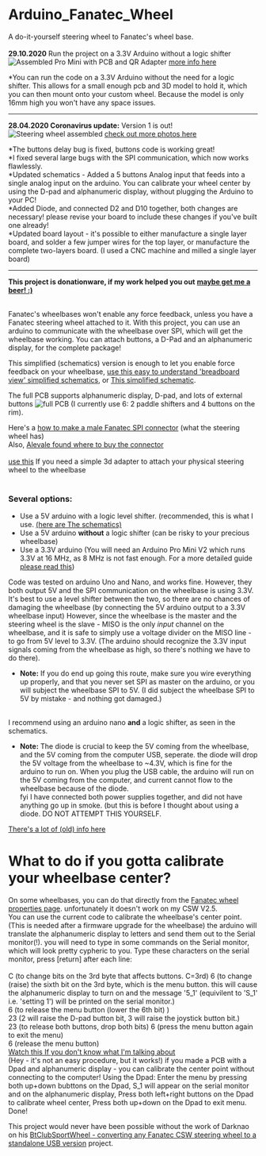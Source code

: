 # Arduino_Fanatec_Wheel
A do-it-yourself steering wheel to Fanatec's wheel base.<br/><br/>
**29.10.2020** Run the project on a 3.3V Arduino without a logic shifter<br/>
![Assembled Pro Mini with PCB and QR Adapter](Pro%20Mini%20V2%203.3V/photos/03.JPG)
[more info here](Pro%20Mini%20V2%203.3V/README.md)

*You can run the code on a 3.3V Arduino without the need for a logic shifter. This allows for a small enough pcb and 3D model to hold it, which you can then mount onto your custom wheel. Because the model is only 16mm high you won't have any space issues.
________________
**28.04.2020 Coronavirus update:** Version 1 is out!<br/>
![Steering wheel assembled](https://raw.githubusercontent.com/lshachar/Arduino_Fanatec_Wheel/master/Steering%20Wheel%20Photos/1%20assambled%202020-04-09%2008.11.24.jpg)
[check out more photos here](https://github.com/lshachar/Arduino_Fanatec_Wheel/tree/master/Steering%20Wheel%20Photos)

*The buttons delay bug is fixed, buttons code is working great!<br/>
*I fixed several large bugs with the SPI communication, which now works flawlessly.<br/>
*Updated schematics - Added a 5 buttons Analog input that feeds into a single analog input on the arduino. You can calibrate your wheel center by using the D-pad and alphanumeric display, without plugging the Arduino to your PC!<br/>
*Added Diode, and connected D2 and D10 together, both changes are necessary! please revise your board to include these changes if you've built one already!<br/>
*Updated board layout - it's possible to either manufacture a single layer board, and solder a few jumper wires for the top layer, or manufacture the complete two-layers board. (I used a CNC machine and milled a single layer board)
________________

**This project is donationware, if my work helped you out** [**maybe get me a beer! :)**](https://paypal.me/lshachar?locale.x=en_US)<br/><br/>
  
Fanatec's wheelbases won't enable any force feedback, unless you have a Fanatec steering wheel attached to it.
With this project, you can use an arduino to communicate with the wheelbase over SPI, which will get the wheelbase working.
You can attach buttons, a D-Pad and an alphanumeric display, for the complete package!

This simplified (schematics) version is enough to let you enable force feedback on your wheelbase,
[use this easy to understand 'breadboard view' simplified schematics](https://github.com/lshachar/Arduino_Fanatec_Wheel/blob/master/schamtics%20arduino%20nano-level%20shifter-fanatec%20round%20plug.png), or [This simplified schematic](https://github.com/lshachar/Arduino_Fanatec_Wheel/blob/master/schamtics%20arduino%20nano-level%20shifter-Simlified.png).

The full PCB supports alphanumeric display, D-pad, and lots of external buttons
![full PCB](https://raw.githubusercontent.com/lshachar/Arduino_Fanatec_Wheel/master/Schematics%20%26%20pcb%20layout/how%20it%20looks%20like.png) (I currently use 6: 2 paddle shifters and 4 buttons on the rim).



Here's a [how to make a male Fanatec SPI connector](Steering%20wheel%20connector%20-%20howto/Readme.md) (what the steering wheel has)<br/>
Also, [Alevale found where to buy the connector](https://github.com/darknao/btClubSportWheel/issues/14#issuecomment-604973137)<br/><br/>
[use this](3d%20Models/fanatec%20adapter%20v1.STL) If you need a simple 3d adapter to attach your physical steering wheel to the wheelbase<br/><br/>



### Several options:
- Use a 5V arduino with a logic level shifter. (recommended, this is what I use. [(here are The schematics)](https://github.com/lshachar/Arduino_Fanatec_Wheel/blob/master/schamtics%20arduino%20nano-level%20shifter-fanatec%20round%20plug.png)
- Use a 5V arduino **without** a logic shifter (can be risky to your precious wheelbase)
- Use a 3.3V arduino (You will need an Arduino Pro Mini V2 which runs 3.3V at 16 MHz, as 8 MHz is not fast enough. For a more detailed guide [please read this](Pro%20Mini%20V2%203.3V/README.md))

Code was tested on arduino Uno and Nano, and works fine. However, they both output 5V and the SPI communication on the wheelbase
is using 3.3V.
It's best to use a level shifter between the two, so there are no chances of damaging the wheelbase (by connecting the 5V arduino 
output to a 3.3V wheelbase input)
However, since the wheelbase is the master and the steering wheel is the slave - MISO is the only *input* channel on the wheelbase,
and it is safe to simply use a voltage divider on the MISO line - to go from 5V level to 3.3V. (The arduino should recognize the 3.3V input signals coming from the wheelbase as high, so there's nothing we have to do there). <br/>
- **Note:** If you do end up going this route, make sure you wire everything up properly, and that you never set SPI as master on the arduino, or you will subject the wheelbase SPI to 5V. (I did subject the wheelbase SPI to 5V by mistake - and nothing got damaged.)<br/><br/>

I recommend using an arduino nano **and** a logic shifter, as seen in the schematics.
- **Note:** The diode is crucial to keep the 5V coming from the wheelbase, and the 5V coming from the computer USB, seperate. the diode will drop the 5V voltage from the wheelbase to ~4.3V, which is fine for the arduino to run on. When you plug the USB cable, the arduino will run on the 5V coming from the computer, and current cannot flow to the wheelbase because of the diode.<br/>
fyi I have connected both power supplies together, and did not have anything go up in smoke. (but this is before I thought about using a diode. DO NOT ATTEMPT THIS YOURSELF.<br/>

[There's a lot of (old) info here](https://github.com/darknao/btClubSportWheel/issues/12)


# What to do if you gotta calibrate your wheelbase center?
On some wheelbases, you can do that directly from the [Fanatec wheel properties page](https://github.com/lshachar/Arduino_Fanatec_Wheel/issues/7). unfortunately it doesn't work on my CSW V2.5.<br/>
You can use the current code to calibrate the wheelbase's center point. (This is needed after a firmware upgrade for the wheelbase) the arduino will translate the alphanumeric display to letters and send them out to the Serial monitor(!). you will need to type in some commands on the Serial monitor, which will look pretty cypheric to you.
Type these characters on the serial monitor, press [return] after each line: <br/><br/>
C		(to change bits on the 3rd byte that affects buttons. C=3rd)
6		(to change (raise) the sixth bit on the 3rd byte, which is the menu button. this will cause the alphanumeric display to turn on and the message '5_1' (equivilent to 'S_1' i.e. 'setting 1') will be printed on the serial monitor.)  
6		(to release the menu button (lower the 6th bit) )  
23		(2 will raise the D-pad button bit, 3 will raise the joystick button bit.)  
23		(to release both buttons, drop both bits)
6		(press the menu button again to exit the menu)  
6		(release the menu button)  
[Watch this If you don't know what I'm talking about](https://www.youtube.com/watch?v=yvhAKxjit8o)  
(Hey - it's not an easy procedure, but it works!)
if you made a PCB with a Dpad and alphanumeric display - you can calibrate the center point without connecting to the computer!
Using the Dpad:
Enter the menu by pressing both up+down bubttons on the Dpad,
S_1 will appear on the serial monitor and on the alphanumeric display,
Press both left+right buttons on the Dpad to calibrate wheel center,
Press both up+down on the Dpad to exit menu. Done!


This project would never have been possible without the work of Darknao on his [BtClubSportWheel - converting any Fanatec CSW steering wheel to a standalone USB version](https://github.com/darknao/btClubSportWheel) project.